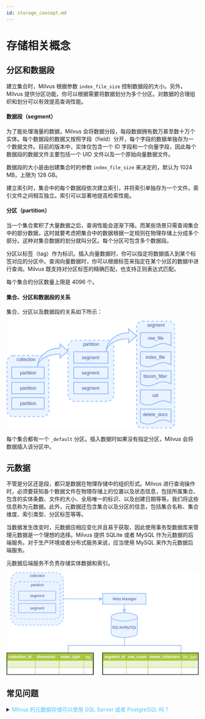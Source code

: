 ```yaml
---
id: storage_concept.md
---
```


# 存储相关概念

## 分区和数据段 

建立集合时，Milvus 根据参数 `index_file_size` 控制数据段的大小。另外，Milvus 提供分区功能，你可以根据需要将数据划分为多个分区。对数据的合理组织和划分可以有效提高查询性能。

#### 数据段（segment）

为了能处理海量的数据，Milvus 会将数据分段，每段数据拥有数万甚至数十万个实体。每个数据段的数据又按照字段（field）分开，每个字段的数据单独存为一个数据文件。目前的版本中，实体仅包含一个 ID 字段和一个向量字段，因此每个数据段的数据文件主要包括一个 UID 文件以及一个原始向量数据文件。

数据段的大小是由创建集合时的参数 `index_file_size` 来决定的，默认为 1024 MB，上限为 128 GB。
  
建立索引时，集合中的每个数据段依次建立索引，并将索引单独存为一个文件。索引文件之间相互独立。索引可以显著地提高检索性能。

#### 分区（partition）

当一个集合累积了大量数据之后，查询性能会逐渐下降。而某些场景只需查询集合中的部分数据，这时就要考虑把集合中的数据根据一定规则在物理存储上分成多个部分。这种对集合数据的划分就叫分区。每个分区可包含多个数据段。
  
分区以标签（tag）作为标识。插入向量数据时，你可以指定将数据插入到某个标签对应的分区中。查询向量数据时，你可以根据标签来指定在某个分区的数据中进行查询。Milvus 既支持对分区标签的精确匹配，也支持正则表达式匹配。

<div class="alert note">
每个集合的分区数量上限是 4096 个。
</div>

#### 集合、分区和数据段的关系

集合、分区以及数据段的关系如下所示：

![file](../../../assets/storage/hierarchy.png)

<div class="alert note">
每个集合都有一个 <code>_default</code> 分区。插入数据时如果没有指定分区，Milvus 会将数据插入该分区中。
</div>

## 元数据
   
不管是分区还是段，都只是数据在物理存储中的组织形式。Milvus 进行查询操作时，必须要获知各个数据文件在物理存储上的位置以及状态信息，包括所属集合、包含的实体条数、文件的大小、全局唯一的标识、以及创建日期等等。我们将这些信息称为元数据。此外，元数据还包含集合以及分区的信息，包括集合名称、集合维度、索引类型、分区标签等等。
    
当数据发生改变时，元数据应相应变化并且易于获取，因此使用事务型数据库来管理元数据是一个理想的选择。Milvus 提供 SQLite 或者 MySQL 作为元数据的后端服务。对于生产环境或者分布式服务来说，应当使用 MySQL 来作为元数据后端服务。

元数据后端服务不负责存储实体数据和索引。

![meta](../../../assets/storage/meta.png)

## 常见问题

<details>
<summary><font color="#4fc4f9">Milvus 的元数据存储可以使用 SQL Server 或者 PostgreSQL 吗？</font></summary>
{{fragments/faq_supported_meta_db.md}}
</details>
